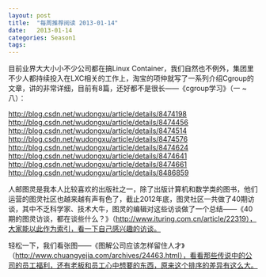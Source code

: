 ```yaml
---
layout: post
title:  "每周推荐阅读 2013-01-14"
date:   2013-01-14
categories: Season1
tags:   
---
```


目前业界大大小小不少公司都在搞Linux Container，我们自然也不例外，集团里不少人都持续投入在LXC相关的工作上，淘宝的项仲就写了一系列介绍Cgroup的文章，讲的非常详细，目前有8篇，还好都不是很长——《cgroup学习》（一 ~ 八）：

http://blog.csdn.net/wudongxu/article/details/8474198
http://blog.csdn.net/wudongxu/article/details/8474456 
http://blog.csdn.net/wudongxu/article/details/8474514 
http://blog.csdn.net/wudongxu/article/details/8474576 
http://blog.csdn.net/wudongxu/article/details/8474624 
http://blog.csdn.net/wudongxu/article/details/8474641 
http://blog.csdn.net/wudongxu/article/details/8474661 
http://blog.csdn.net/wudongxu/article/details/8486859 

人邮图灵是我本人比较喜欢的出版社之一，除了出版计算机和数学类的图书，他们运营的图灵社区也越来越有声有色了，截止2012年底，图灵社区一共做了40期访谈，其中不乏科学家、技术大牛，图灵的编辑对这些访谈做了一个总结——《40期的图灵访谈，都在谈些什么？》（http://www.ituring.com.cn/article/22319），大家能以此作为索引，看一下自己感兴趣的访谈。

轻松一下，我们看张图——《图解公司应该怎样留住人才》（http://www.chuangyejia.com/archives/24463.html），看看那些传说中的公司的员工福利，还有老板和员工心中想要的东西，原来这个排序的差异有这么大。
